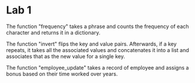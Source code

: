 # Lab 1
The function "frequency" takes a phrase and counts the frequency of each character and returns it in a dictionary.

The function "invert" flips the key and value pairs. Afterwards, if a key repeats, it takes all the associated values and concatenates it into a list and associates that as the new value for a single key.

The function "employee_update" takes a record of employee and assigns a bonus based on their time worked over years.
